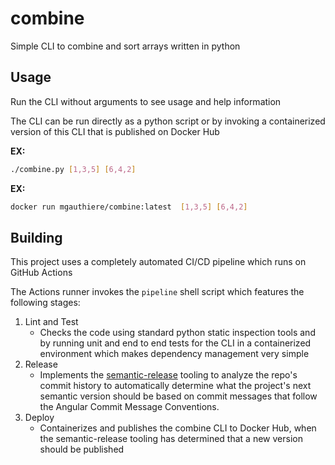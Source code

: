 # combine

Simple CLI to combine and sort arrays written in python

## Usage

Run the CLI without arguments to see usage and help information

The CLI can be run directly as a python script or by invoking a containerized version of this CLI that is published on Docker Hub

__EX:__

```bash
./combine.py [1,3,5] [6,4,2]
```

__EX:__

```bash
docker run mgauthiere/combine:latest  [1,3,5] [6,4,2]
```

## Building

This project uses a completely automated CI/CD pipeline which runs on GitHub Actions

The Actions runner invokes the `pipeline` shell script which features the following stages:

1. Lint and Test
    - Checks the code using standard python static inspection tools and by running unit and end to end tests for the CLI in a containerized environment which makes dependency management very simple
2. Release
    - Implements the [semantic-release](https://github.com/semantic-release/semantic-release) tooling to analyze the repo's commit history to automatically determine what the project's next semantic version should be based on commit messages that follow the Angular Commit Message Conventions.
3. Deploy
    - Containerizes and publishes the combine CLI to Docker Hub, when the semantic-release tooling has determined that a new version should be published
